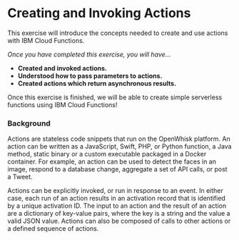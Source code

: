 # Creating and Invoking Actions

This exercise will introduce the concepts needed to create and use actions with IBM Cloud Functions.

_Once you have completed this exercise, you will have…_

* **Created and invoked actions.**
* **Understood how to pass parameters to actions.**
* **Created actions which return asynchronous results.**

Once this exercise is finished, we will be able to create simple serverless functions using IBM Cloud Functions!

### Background

Actions are stateless code snippets that run on the OpenWhisk platform. An action can be written as a JavaScript, Swift, PHP, or Python function, a Java method, static binary or a custom executable packaged in a Docker container. For example, an action can be used to detect the faces in an image, respond to a database change, aggregate a set of API calls, or post a Tweet.

Actions can be explicitly invoked, or run in response to an event. In either case, each run of an action results in an activation record that is identified by a unique activation ID. The input to an action and the result of an action are a dictionary of key-value pairs, where the key is a string and the value a valid JSON value. Actions can also be composed of calls to other actions or a defined sequence of actions.

